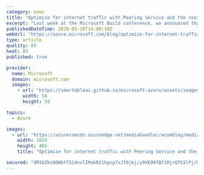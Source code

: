 ```yaml
---
category: news
title: "Optimize for internet traffic with Peering Service and the routing preference option"
excerpt: "Last week at the Microsoft Build conference, we announced that Azure Peering Service is now generally available. We also introduced “routing preference,” a new option for our customers to further architect and optimize their traffic to and from Azure over the “public Internet.”\r\n\r\nNetworking is a critical"
publishedDateTime: 2020-05-28T14:00:18Z
webUrl: "https://azure.microsoft.com/blog/optimize-for-internet-traffic-with-peering-service-and-the-routing-preference-option/"
type: article
quality: 85
heat: 85
published: true

provider:
  name: Microsoft
  domain: microsoft.com
  images:
    - url: "https://smartableai.github.io/microsoft-azure/assets/images/organizations/microsoft.com-50x50.jpg"
      width: 50
      height: 50

topics:
  - Azure

images:
  - url: "https://azurecomcdn.azureedge.net/mediahandler/acomblog/media/Default/blog/bb04df39-5a78-4b0d-bfe9-f654127736da.png"
    width: 1024
    height: 465
    title: "Optimize for internet traffic with Peering Service and the routing preference option"

secured: "dM1bZks0OWbtTS1dnvlIMakR21hpcp7xJf0jkj/y9XE09fBf1MjrQfS3lPj/UeBH75VYqX1ftMeJ+C3rpM/cyQC0SY+xQIEt/Mna+Ad9Ml0ML/Bjo8QzJ8yHu9dGQ4VFR65taaGV08ZbIkrLQ1ZpuBZMiafgN5ldIgEte2GTUMiiG/pos7zvOBJ4B2ewabXSx7TITjTCa56qzjqRKOVYuld2Vq7M4Ww8trigNGU0L5e0gg12nwuEXUfnxyjk8lOQ+bibtS2QO0jrJd84bAuKaumUlWmwG1GEjf9X1xvqA/1eR45WGZtvhwE/n2KuUMRK2TzkJTZUw1shoXXLKZM+ww==;ccLhvT8uKfzeu8xpRHdm5g=="
---
```


